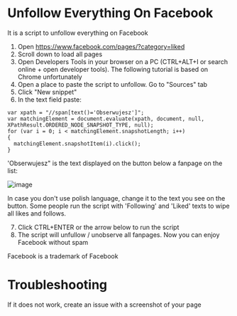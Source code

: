 # Unfollow Everything On Facebook
It is a script to unfollow everything on Facebook

1. Open https://www.facebook.com/pages/?category=liked
2. Scroll down to load all pages
3. Open Developers Tools in your browser on a PC (CTRL+ALT+I or search online <browser name> + open developer tools). The following tutorial is based on Chrome unfortunately
4. Open a place to paste the script to unfollow. Go to "Sources" tab
5. Click "New snippet"
6. In the text field paste:

```
var xpath = "//span[text()='Obserwujesz']";
var matchingElement = document.evaluate(xpath, document, null, XPathResult.ORDERED_NODE_SNAPSHOT_TYPE, null);
for (var i = 0; i < matchingElement.snapshotLength; i++)
{
  matchingElement.snapshotItem(i).click();
}
```

'Obserwujesz" is the text displayed on the button below a fanpage on the list:
  
![image](https://user-images.githubusercontent.com/834977/212021379-84575569-c35a-4600-a0f2-6f12babb38f9.png)

In case you don't use polish language, change it to the text you see on the button.
Some people run the script with 'Following' and 'Liked' texts to wipe all likes and follows.

7. Click CTRL+ENTER or the arrow below to run the script
8. The script will unfullow / unobserve all fanpages. Now you can enjoy Facebook without spam

Facebook is a trademark of Facebook

# Troubleshooting

If it does not work, create an issue with a screenshot of your page
